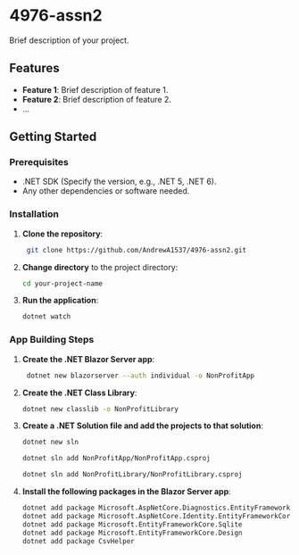 # 4976-assn2

Brief description of your project.

## Features

-   **Feature 1**: Brief description of feature 1.
-   **Feature 2**: Brief description of feature 2.
-   ...

## Getting Started

### Prerequisites

-   .NET SDK (Specify the version, e.g., .NET 5, .NET 6).
-   Any other dependencies or software needed.

### Installation

1. **Clone the repository**:

    ```bash
     git clone https://github.com/AndrewA1537/4976-assn2.git
    ```

2. **Change directory** to the project directory:

    ```bash
    cd your-project-name
    ```

3. **Run the application**:
    ```bash
    dotnet watch
    ```

### App Building Steps

1.  **Create the .NET Blazor Server app**:

    ```bash
     dotnet new blazorserver --auth individual -o NonProfitApp
    ```

2.  **Create the .NET Class Library**:

    ```bash
    dotnet new classlib -o NonProfitLibrary
    ```

3.  **Create a .NET Solution file and add the projects to that solution**:

    ```bash
    dotnet new sln

    dotnet sln add NonProfitApp/NonProfitApp.csproj

    dotnet sln add NonProfitLibrary/NonProfitLibrary.csproj
    ```

4.  **Install the following packages in the Blazor Server app**:

    ```bash
    dotnet add package Microsoft.AspNetCore.Diagnostics.EntityFrameworkCore
    dotnet add package Microsoft.AspNetCore.Identity.EntityFrameworkCore
    dotnet add package Microsoft.EntityFrameworkCore.Sqlite
    dotnet add package Microsoft.EntityFrameworkCore.Design
    dotnet add package CsvHelper
    ```
